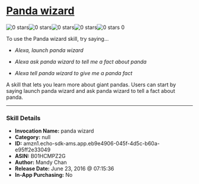 # [Panda wizard](http://alexa.amazon.com/#skills/amzn1.echo-sdk-ams.app.eb9e4906-045f-4d5c-b60a-e95ff2e33049)
![0 stars](../../images/ic_star_border_black_18dp_1x.png)![0 stars](../../images/ic_star_border_black_18dp_1x.png)![0 stars](../../images/ic_star_border_black_18dp_1x.png)![0 stars](../../images/ic_star_border_black_18dp_1x.png)![0 stars](../../images/ic_star_border_black_18dp_1x.png) 0

To use the Panda wizard skill, try saying...

* *Alexa, launch panda wizard*

* *Alexa ask panda wizard to tell me a fact about panda*

* *Alexa tell panda wizard to give me a panda fact*

A skill that lets you learn more about giant pandas. Users can start by saying launch panda wizard and ask panda wizard to tell a fact about panda.

***

### Skill Details

* **Invocation Name:** panda wizard
* **Category:** null
* **ID:** amzn1.echo-sdk-ams.app.eb9e4906-045f-4d5c-b60a-e95ff2e33049
* **ASIN:** B01HCMPZ2G
* **Author:** Mandy Chan
* **Release Date:** June 23, 2016 @ 07:15:36
* **In-App Purchasing:** No
